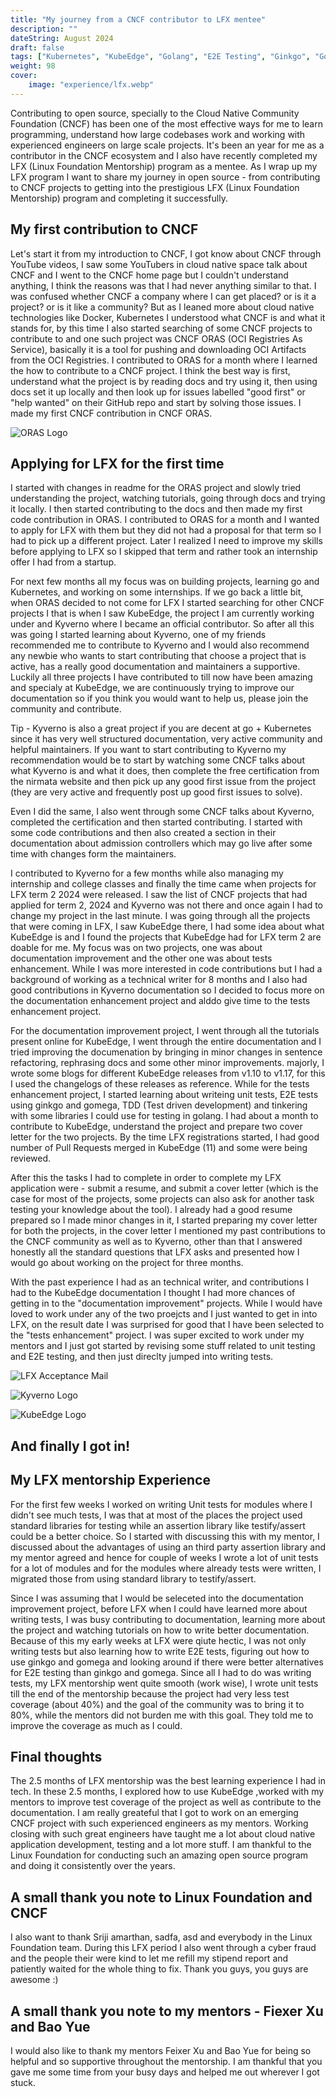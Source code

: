 ```yaml
---
title: "My journey from a CNCF contributor to LFX mentee"
description: ""
dateString: August 2024
draft: false
tags: ["Kubernetes", "KubeEdge", "Golang", "E2E Testing", "Ginkgo", "Gomega", "Testify", "Behavior Driven Development (BDD)", "Test Driven Development (TDD)"]
weight: 98
cover:
    image: "experience/lfx.webp"
---
```


Contributing to open source, specially to the Cloud Native Community Foundation (CNCF) has been one of the most effective ways for me to learn programming, understand how large codebases work and working with experienced engineers on large scale projects. It's been an year for me as a contributor in the CNCF ecosystem and I also have recently completed my LFX (Linux Foundation Mentorship) program as a mentee. As I wrap up my LFX  program I want to share my journey in open source - from contributing to CNCF projects to getting into the prestigious LFX (Linux Foundation Mentorship) program and completing it successfully.

## My first contribution to CNCF

Let's start it from my introduction to CNCF, I got know about CNCF through YouTube videos, I saw some YouTubers in cloud native space talk about CNCF and I went to the CNCF home page but I couldn't understand anything, I think the reasons was that I had never anything similar to that. I was confused whether CNCF a company where I can get placed? or is it a project? or is it like a community? But as I leaned more about cloud native technologies like Docker, Kubernetes I understood what CNCF is and what it stands for, by this time I also started searching of some CNCF projects to contribute to and one such project was CNCF ORAS (OCI Registries As Service), basically it is a tool for pushing and downloading OCI Artifacts from the OCI Registries. I contributed to ORAS for a month where I learned the how to contribute to a CNCF project. I think the best way is first, understand what the project is by reading docs and try using it, then using docs set it up locally and then look up for issues labelled "good first" or "help wanted" on their GitHub repo and start by solving those issues. I made my first CNCF contribution in CNCF ORAS. 

![ORAS Logo](/blog/LFXblog/oras.png)

## Applying for LFX for the first time

I started with changes in readme for the ORAS project and slowly tried understanding the project, watching tutorials, going through docs and trying it locally. I then started contributing to the docs and then made my first code contribution in ORAS. I contributed to ORAS for a month and I wanted to apply for LFX with them but they did not had a proposal for that term so I had to pick up a different project. Later I realized I need to improve my skills before applying to LFX so I skipped that term and rather took an internship offer I had from a startup.

For next few months all my focus was on building projects, learning go and Kubernetes, and working on some internships. If we go back a little bit, when ORAS decided to not come for LFX I started searching for other CNCF projects I that is when I saw KubeEdge, the project I am currently working under and Kyverno where I became an official contributor. So after all this was going I started learning about Kyverno, one of my friends recommended me to contribute to Kyverno and I would also recommend any newbie who wants to start contributing that choose a project that is active, has a really good documentation and maintainers a supportive. Luckily all three projects I have contributed to till now have been amazing and specialy at KubeEdge, we are continuously trying to improve our documentation so if you think you would want to help us, please join the community and contribute.

Tip - Kyverno is also a great project if you are decent at go + Kubernetes since it has very well structured documentation, very active community and helpful maintainers. If you want to start contributing to Kyverno my recommendation would be to start by watching some CNCF talks about what Kyverno is and what it does, then complete the free certification from the nirmata website and then pick up any good first issue from the project (they are very active and frequently post up good first issues to solve).

Even I did the same, I also went through some CNCF talks about Kyverno, completed the certification and then started contributing. I started with some code contributions and then also created a section in their documentation about admission controllers which may go live after some time with changes form the maintainers.

I contributed to Kyverno for a few months while also managing my internship and college classes and finally the time came when projects for LFX term 2 2024 were released. I saw the list of CNCF projects that had applied for term 2, 2024 and Kyverno was not there and once again I had to change my project in the last minute. I was going through all the projects that were coming in LFX, I saw KubeEdge there, I had some idea about what KubeEdge is and I found the projects that KubeEdge had for LFX term 2 are doable for me. My focus was on two projects, one was about documentation improvement and the other one was about tests enhancement. While I was more interested in code contributions but I had a background of working as a technical writer for 8 months and I also had good contributions in Kyverno documentation so I decided to focus more on the documentation enhancement project and alddo give time to the tests enhancement project.

For the documentation improvement project, I went through all the tutorials present online for KubeEdge, I went through the entire documentation and I tried improving the documenation by bringing in minor changes in sentence refactoring, rephrasing docs and some other minor improvements. majorly, I wrote some blogs for different KubeEdge releases from v1.10 to v1.17, for this I used the changelogs of these releases as reference. While for the tests enhancement project, I started learning about writeing unit tests, E2E tests using ginkgo and gomega, TDD (Test driven development) and tinkering with some libraries I could use for testing in golang. I had about a month to contribute to KubeEdge, understand the project and prepare two cover letter for the two projects. By the time LFX registrations started, I had good number of Pull Requests merged in KubeEdge (11) and some were being reviewed.

After this the tasks I had to complete in order to complete my LFX application were - submit a resume, and submit a cover letter (which is the case for most of the projects, some projects can also ask for another task testing your knowledge about the tool). I already had a good resume prepared so I made minor changes in it, I started preparing my cover letter for both the projects, in the cover letter I mentioned my past contributions to the CNCF community as well as to Kyverno, other than that I answered honestly all the standard questions that LFX asks and presented how I would go about working on the project for three months.

With the past experience I had as an technical writer, and contributions I had to the KubeEdge documentation I thought I had more chances of getting in to the "documentation improvement" projects. While I would have loved to work under any of the two proejcts and I just wanted to get in into LFX, on the result date I was surprised for good that I have been selected to the "tests enhancement" project. I was super excited to work under my mentors and I just got started by revising some stuff related to unit testing and E2E testing, and then just direclty jumped into writing tests.

<!-- Keep it wiht the selection section -->
![LFX Acceptance Mail](/blog/LFXblog/lfx-mail.png)

![Kyverno Logo](/blog/LFXblog/kyverno-img.png)



![KubeEdge Logo](/blog/LFXblog/kubeedge.png)

## And finally I got in!

## My LFX mentorship Experience

For the first few weeks I worked on writing Unit tests for modules where I didn't see much tests, I was that at most of the places the project used standard libraries for testing while an assertion library like testify/assert could be a better choice. So I started with discussing this with my mentor, I discussed about the advantages of using an third party assertion library and my mentor agreed and hence for couple of weeks I wrote a lot of unit tests for a lot of modules and for the modules where already tests were written, I migrated those from using standard library to testify/assert.

Since I was assuming that I would be seleceted into the documentation improvement project, before LFX when I could have learned more about writing tests, I was busy contributing to documentation, learning more about the project and watching tutorials on how to write better documentation. Because of this my early weeks at LFX were qiute hectic, I was not only writing tests but also learning how to write E2E tests, figuring out how to use ginkgo and gomega and looking around if there were better alternatives for E2E testing than ginkgo and gomega. Since all I had to do was writing tests, my LFX mentorship went quite smooth (work wise), I wrote unit tests till the end of the mentorship because the project had very less test coverage (about 40%) and the goal of the community was to bring it to 80%, while the mentors did not burden me with this goal. They told me to improve the coverage as much as I could.

## Final thoughts

The 2.5 months of LFX mentorship was the best learning experience I had in tech. In these 2.5 months, I explored how to use KubeEdge ,worked with my mentors to improve test coverage of the project as well as contribute to the documentation. I am really greateful that I got to work on an emerging CNCF project with such experienced engineers as my mentors.  Working closing with such great engineers have taught me a lot about cloud native application development, testing and a lot more stuff. I am thankful to the Linux Foundation for conducting such an amazing open source program and doing it consistently over the years.

## A small thank you note to Linux Foundation and CNCF

I also want to thank Sriji amarthan, sadfa, asd and everybody in the Linux Foundation team. During this LFX period I also went through a cyber fraud and the people their were kind to let me refill my stipend report and patiently waited for the whole thing to fix. Thank you guys, you guys are awesome :)

## A small thank you note to my mentors - Fiexer Xu and Bao Yue

I would also like to thank my mentors Feixer Xu and Bao Yue for being so helpful and so supportive throughout the mentorship. I am thankful that you gave me some time from your busy days and helped me out wherever I got stuck.